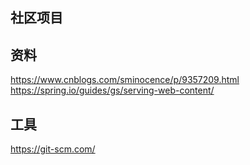 ## 社区项目
## 资料
https://www.cnblogs.com/sminocence/p/9357209.html
https://spring.io/guides/gs/serving-web-content/
## 工具
https://git-scm.com/